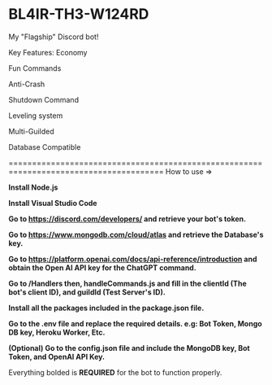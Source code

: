 # BL4IR-TH3-W124RD
My "Flagship" Discord bot!


Key Features:
Economy

Fun Commands

Anti-Crash

Shutdown Command

Leveling system

Multi-Guilded

Database Compatible

=======================================================================================
How to use =>

**Install Node.js**

**Install Visual Studio Code**

**Go to https://discord.com/developers/ and retrieve your bot's token.**

**Go to https://www.mongodb.com/cloud/atlas and retrieve the Database's key.**

**Go to https://platform.openai.com/docs/api-reference/introduction and obtain the Open AI API key for the ChatGPT command.**

**Go to /Handlers then, handleCommands.js and fill in the clientId (The bot's client ID), and guildId (Test Server's ID).**

**Install all the packages included in the package.json file.**

**Go to the .env file and replace the required details. e.g: Bot Token, Mongo DB key, Heroku Worker, Etc.**

**(Optional) Go to the config.json file and include the MongoDB key, Bot Token, and OpenAI API Key.**

Everything bolded is **REQUIRED** for the bot to function properly.

